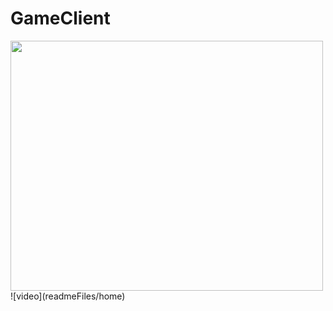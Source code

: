 # GameClient
<img src="readmeFiles/program.gif" width="500" height="400">
![video](readmeFiles/home)
